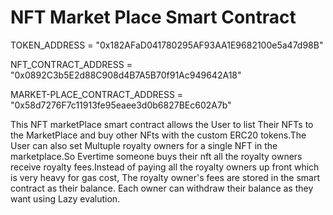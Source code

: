 # NFT Market Place Smart Contract
TOKEN_ADDRESS = "0x182AFaD041780295AF93AA1E9682100e5a47d98B"

NFT_CONTRACT_ADDRESS = "0x0892C3b5E2d88C908d4B7A5B70f91Ac949642A18"

MARKET-PLACE_CONTRACT_ADDRESS = "0x58d7276F7c11913fe95eaee3d0b6827BEc602A7b"

This NFT marketPlace smart contract allows the User to list Their NFTs to the MarketPlace and buy other NFts with the custom ERC20 tokens.The User can also set Multuple royalty owners for a single NFT in the marketplace.So Evertime someone buys their nft all the royalty owners receive royalty fees.Instead of paying all the royalty owners up front which is very heavy for gas cost, The royalty owner's fees are stored in the smart contract as their balance. Each owner can withdraw their balance as they want using Lazy evalution. 

